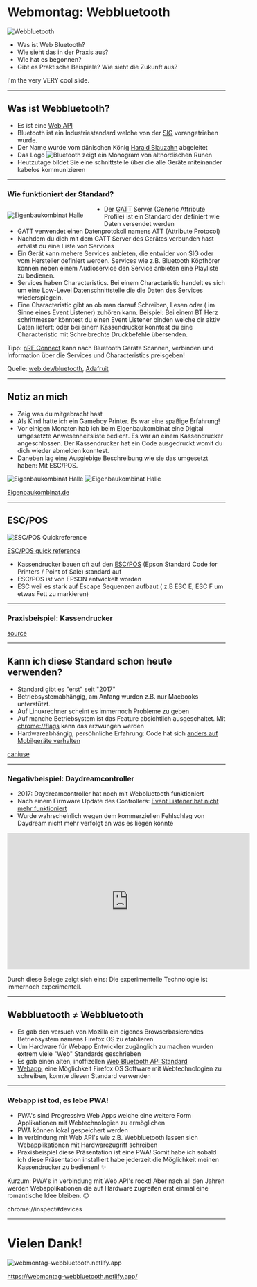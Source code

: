 # Webmontag: Webbluetooth

![Webbluetooth](/assets/icons/icon_192.png)

- Was ist Web Bluetooth? 
- Wie sieht das in der Praxis aus?
- Wie hat es begonnen?
- Gibt es Praktische Beispiele? Wie sieht die Zukunft aus?

I'm the very VERY cool slide.


---

## Was ist Webbluetooth?

- Es ist eine [Web API](https://developer.mozilla.org/en-US/docs/Web/API)
- Bluetooth ist ein Industriestandard welche von der [SIG](https://de.wikipedia.org/wiki/Bluetooth_Special_Interest_Group) vorangetrieben wurde.
- Der Name wurde vom dänischen König [Harald Blauzahn](https://de.wikipedia.org/wiki/Harald_Blauzahn#Sonstiges) abgeleitet
- Das Logo ![Bluetooth](/assets/icons/bluetooth.svg) zeigt ein Monogram von altnordischen Runen
- Heutzutage bildet Sie eine schnittstelle über die alle Geräte miteinander kabelos kommunizieren



---

### Wie funktioniert der Standard?

<div>
<div style="float:left; margin-right: 48px;">

![Eigenbaukombinat Halle](/assets/gatt.svg)

</div>
</div>

- Der [GATT](https://www.bluetooth.com/specifications/specs) Server (Generic Attribute Profile) ist ein Standard der definiert wie Daten versendet werden
- GATT verwendet einen Datenprotokoll namens ATT (Attribute Protocol)
- Nachdem du dich mit dem GATT Server des Gerätes verbunden hast erhälst du eine Liste von Services
- Ein Gerät kann mehere Services anbieten, die entwider von SIG oder vom Hersteller definiert werden. Services wie z.B. Bluetooth Köpfhörer können neben einem Audioservice den Service anbieten eine Playliste zu bedienen.
- Services haben Characteristics. Bei einem Characteristic handelt es sich um eine Low-Level Datenschnittstelle die die Daten des Services wiederspiegeln.
- Eine Characteristic gibt an ob man darauf Schreiben, Lesen oder ( im Sinne eines Event Listener) zuhören kann. Beispiel: Bei einem BT Herz schrittmesser könntest du einen Event Listener binden welche dir aktiv Daten liefert; oder bei einem Kassendrucker könntest du eine Characteristic mit Schreibrechte Druckbefehle übersenden.

Tipp: [nRF Connect](https://play.google.com/store/apps/details?id=no.nordicsemi.android.mcp&hl=en&gl=US) kann nach Bluetooth Geräte Scannen, verbinden und Information über die Services und Characteristics preisgeben!

Quelle: [web.dev/bluetooth](https://web.dev/bluetooth/), [Adafruit](https://learn.adafruit.com/introduction-to-bluetooth-low-energy)

---
## Notiz an mich

- Zeig was du mitgebracht hast
- Als Kind hatte ich ein Gameboy Printer. Es war eine spaßige Erfahrung!
- Vor einigen Monaten hab ich beim Eigenbaukombinat eine Digital umgesetzte  Anwesenheitsliste bedient. Es war an einem Kassendrucker angeschlossen. Der Kassendrucker hat ein Code ausgedruckt womit du dich wieder abmelden konntest.
- Daneben lag eine Ausgiebige Beschreibung wie sie das umgesetzt haben: Mit ESC/POS.

![Eigenbaukombinat Halle](/assets/ebk.jpg)
![Eigenbaukombinat Halle](/assets/anwesenheitsliste.jpg)

[Eigenbaukombinat.de](https://eigenbaukombinat.de/)

---


## ESC/POS

![ESC/POS Quickreference](/assets/escpos-quickreference.jpg)

[ESC/POS quick reference](https://manualzz.com/doc/20630706/esc-pos-quick-reference)

- Kassendrucker bauen oft auf den [ESC/POS](https://en.wikipedia.org/wiki/ESC/P) (Epson Standard Code for Printers / Point of Sale) standard auf
- ESC/POS ist von EPSON entwickelt worden
- ESC weil es stark auf Escape Sequenzen aufbaut ( z.B ESC E, ESC F um etwas Fett zu markieren)


---
### Praxisbeispiel: Kassendrucker

<wm-bluetooth></wm-bluetooth>

[source](https://github.com/soelen/webmontag-webbluetooth/tree/main/src)


---

## Kann ich diese Standard schon heute verwenden?

- Standard gibt es "erst" seit "2017" 
- Betriebsystemabhängig, am Anfang wurden z.B. nur Macbooks unterstützt.
- Auf Linuxrechner scheint es immernoch Probleme zu geben
- Auf manche Betriebsystem ist das Feature absichtlich ausgeschaltet. Mit [chrome://flags](chrome://flags/#enable-web-bluetooth-new-permissions-backend) kann das erzwungen werden
- Hardwareabhängig, persöhnliche Erfahrung: Code hat sich [anders auf Mobilgeräte verhalten](https://bugs.chromium.org/p/chromium/issues/detail?id=1183721)

[caniuse](https://caniuse.com/web-bluetooth)

---

### Negativbeispiel: Daydreamcontroller

- 2017: Daydreamcontroller hat noch mit Webbluetooth funktioniert
- Nach einem Firmware Update des Controllers: [Event Listener hat nicht mehr funktioniert](https://github.com/mrdoob/daydream-controller.js)
- Wurde wahrscheinlich wegen dem kommerziellen Fehlschlag von Daydream nicht mehr verfolgt an was es liegen könnte

<div class="responsive-container">
    <iframe width="560" height="315" src="https://www.youtube.com/embed/gMQQvL-3Psg" title="YouTube video player" frameborder="0" allow="accelerometer; autoplay; clipboard-write; encrypted-media; gyroscope; picture-in-picture" allowfullscreen></iframe>
</div>

Durch diese Belege zeigt sich eins: Die experimentelle Technologie ist immernoch experimentell.

--- 

## Webbluetooth ≠ Webbluetooth

- Es gab den versuch von Mozilla ein eigenes Browserbasierendes Betriebsystem namens Firefox OS zu etablieren
- Um Hardware für Webapp Entwickler zugänglich zu machen wurden extrem viele "Web" Standards geschrieben
- Es gab einen alten, inoffizellen [Web Bluetooth API Standard](http://man.hubwiz.com/docset/JavaScript.docset/Contents/Resources/Documents/developer.mozilla.org/en-US/docs/Mozilla/Firefox_OS/API/Bluetooth_API.html)
- [Webapp](https://github.com/begeeben/firefox-os-browser-sample), eine Möglichkeit Firefox OS Software mit Webtechnologien zu schreiben, konnte diesen Standard verwenden



---

### Webapp ist tod, es lebe PWA!

- PWA's sind Progressive Web Apps welche eine weitere Form Applikationen mit Webtechnologien zu ermöglichen
- PWA können lokal gespeichert werden
- In verbindung mit Web API's wie z.B. Webbluetooth lassen sich Webapplikationen mit Hardwarezugriff schreiben
- Praxisbeispiel diese Präsentation ist eine PWA! Somit habe ich sobald ich diese Präsentation installiert habe jederzeit die Möglichkeit meinen Kassendrucker zu bedienen! ✨

Kurzum: PWA's in verbindung mit Web API's rockt! Aber nach all den Jahren werden Webapplikationen die auf Hardware zugreifen erst einmal eine romantische Idee bleiben. 😊

chrome://inspect#devices


---

# Vielen Dank!

![webmontag-webbluetooth.netlify.app](/assets/url.png)

https://webmontag-webbluetooth.netlify.app/
